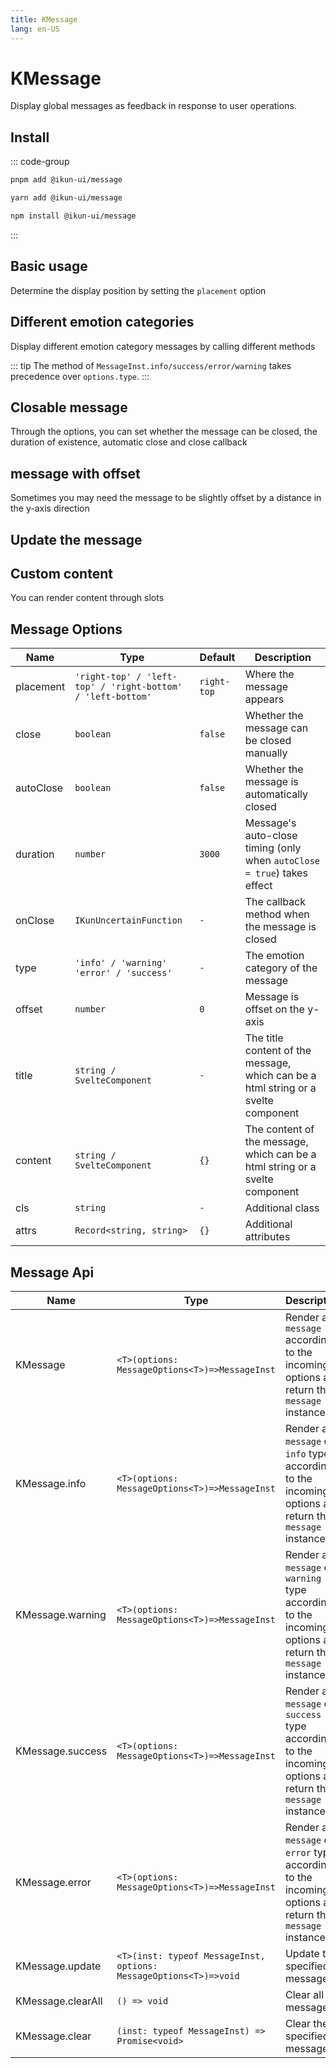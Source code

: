 ```yaml
---
title: KMessage
lang: en-US
---
```


# KMessage

Display global messages as feedback in response to user operations.

## Install

::: code-group

```bash [pnpm]
pnpm add @ikun-ui/message
```

```bash [yarn]
yarn add @ikun-ui/message
```

```bash [npm]
npm install @ikun-ui/message
```

:::

## Basic usage

Determine the display position by setting the `placement` option

<demo src="../../../../example/message/basic.svelte" github="Message"></demo>

## Different emotion categories

Display different emotion category messages by calling different methods

::: tip
The method of `MessageInst.info/success/error/warning` takes precedence over `options.type`.
:::

<demo src="../../../../example/message/type.svelte" github="Message"></demo>

## Closable message

Through the options, you can set whether the message can be closed,
the duration of existence, automatic close and close callback

<demo src="../../../../example/message/close.svelte" github="Message"></demo>

## message with offset

Sometimes you may need the message to be slightly offset by a distance in the y-axis direction

<demo src="../../../../example/message/offset.svelte" github="Message"></demo>

## Update the message

<demo src="../../../../example/message/update.svelte" github="Message"></demo>

## Custom content

You can render content through slots

<demo src="../../../../example/message/custom.svelte" github="Message"></demo>

## Message Options

| Name      | Type                                                        | Default     | Description                                                                        |
| --------- | ----------------------------------------------------------- | ----------- | ---------------------------------------------------------------------------------- |
| placement | `'right-top' / 'left-top' / 'right-bottom' / 'left-bottom'` | `right-top` | Where the message appears                                                          |
| close     | `boolean`                                                   | `false`     | Whether the message can be closed manually                                         |
| autoClose | `boolean`                                                   | `false`     | Whether the message is automatically closed                                        |
| duration  | `number`                                                    | `3000`      | Message's auto-close timing (only when `autoClose = true`) takes effect            |
| onClose   | `IKunUncertainFunction`                                     | `-`         | The callback method when the message is closed                                     |
| type      | `'info' / 'warning'  'error' / 'success'`                   | `-`         | The emotion category of the message                                                |
| offset    | `number`                                                    | `0`         | Message is offset on the y-axis                                                    |
| title     | `string / SvelteComponent`                                  | `-`         | The title content of the message, which can be a html string or a svelte component |
| content   | `string / SvelteComponent`                                  | `{}`        | The content of the message, which can be a html string or a svelte component       |
| cls       | `string`                                                    | `-`         | Additional class                                                                   |
| attrs     | `Record<string, string>`                                    | `{}`        | Additional attributes                                                              |

## Message Api

| Name              | Type                                                              | Description                                                                                              |
| ----------------- | ----------------------------------------------------------------- | -------------------------------------------------------------------------------------------------------- |
| KMessage          | `<T>(options: MessageOptions<T>)=>MessageInst`                    | Render a `message` according to the incoming options and return the `message` instance                   |
| KMessage.info     | `<T>(options: MessageOptions<T>)=>MessageInst`                    | Render a `message` of `info` type according to the incoming options and return the `message` instance    |
| KMessage.warning  | `<T>(options: MessageOptions<T>)=>MessageInst`                    | Render a `message` of `warning` type according to the incoming options and return the `message` instance |
| KMessage.success  | `<T>(options: MessageOptions<T>)=>MessageInst`                    | Render a `message` of `success` type according to the incoming options and return the `message` instance |
| KMessage.error    | `<T>(options: MessageOptions<T>)=>MessageInst`                    | Render a `message` of `error` type according to the incoming options and return the `message` instance   |
| KMessage.update   | `<T>(inst: typeof MessageInst, options: MessageOptions<T>)=>void` | Update the specified message                                                                             |
| KMessage.clearAll | `() => void`                                                      | Clear all messages                                                                                       |
| KMessage.clear    | `(inst: typeof MessageInst) => Promise<void>`                     | Clear the specified message                                                                              |
